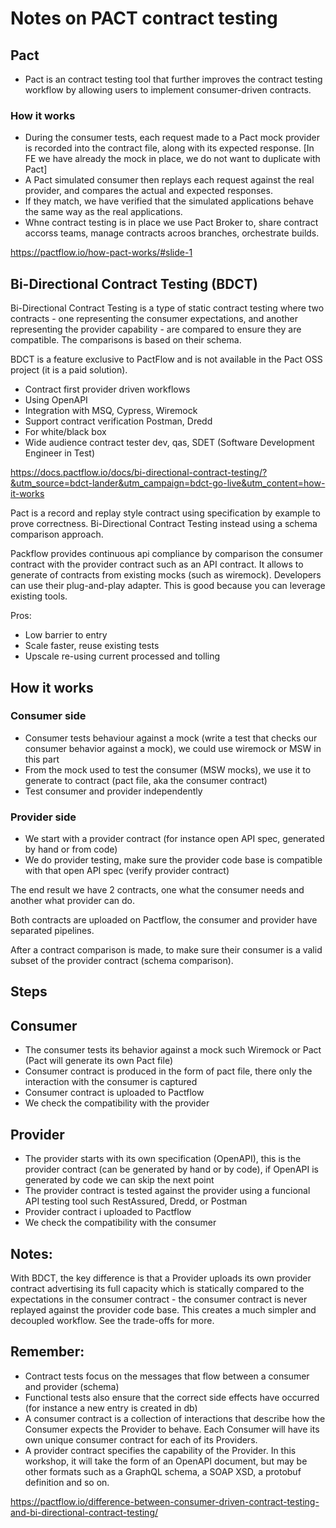# Notes on PACT contract testing

## Pact

- Pact is an contract testing tool that further improves the contract testing workflow by allowing users to implement consumer-driven contracts.

### How it works

- During the consumer tests, each request made to a Pact mock provider is recorded into the contract file, along with its expected response.
[In FE we have already the mock in place, we do not want to duplicate with Pact]
- A Pact simulated consumer then replays each request against the real provider, and compares the actual and expected responses. 
- If they match, we have verified that the simulated applications behave the same way as the real applications. 
- Whne contract testing is in place we use Pact Broker to, share contract accorss teams, manage contracts acroos branches, orchestrate builds.

https://pactflow.io/how-pact-works/#slide-1

## Bi-Directional Contract Testing (BDCT)

Bi-Directional Contract Testing is a type of static contract testing where two contracts - one representing the consumer expectations, and another representing the provider capability - are compared to ensure they are compatible.
The comparisons is based on their schema.

BDCT is a feature exclusive to PactFlow and is not available in the Pact OSS project (it is a paid solution).

- Contract first provider driven workflows
- Using OpenAPI
- Integration with MSQ, Cypress, Wiremock
- Support contract verification Postman, Dredd
- For white/black box
- Wide audience contract tester dev, qas, SDET (Software Development Engineer in Test)

https://docs.pactflow.io/docs/bi-directional-contract-testing/?&utm_source=bdct-lander&utm_campaign=bdct-go-live&utm_content=how-it-works

Pact is a record and replay style contract using specification by example to prove correctness.
Bi-Directional Contract Testing instead using a schema comparison approach.

Packflow provides continuous api compliance by comparison the consumer contract with the provider contract such as an API contract.
It allows to generate of contracts from existing mocks (such as wiremock). 
Developers can use their plug-and-play adapter.
This is good because you can leverage existing tools.

Pros:
- Low barrier to entry
- Scale faster, reuse existing tests
- Upscale re-using current processed and tolling

## How it works

### Consumer side

- Consumer tests behaviour against a mock (write a test that checks our consumer behavior against a mock), we could use wiremock or MSW in this part
- From the mock used to test the consumer (MSW mocks), we use it to generate to contract (pact file, aka the consumer contract)
- Test consumer and provider independently

### Provider side

- We start with a provider contract (for instance open API spec, generated by hand or from code)
- We do provider testing, make sure the provider code base is compatible with that open API spec (verify provider contract)

The end result we have 2 contracts, one what the consumer needs and another what provider can do.

Both contracts are uploaded on Pactflow, the consumer and provider have separated pipelines.

After a contract comparison is made, to make sure their consumer is a valid subset of the provider contract (schema comparison).

## Steps

## Consumer

- The consumer tests its behavior against a mock such Wiremock or Pact (Pact will generate its own Pact file)
- Consumer contract is produced in the form of pact file, there only the interaction with the consumer is captured
- Consumer contract is uploaded to Pactflow
- We check the compatibility with the provider

## Provider

- The provider starts with its own specification (OpenAPI), this is the provider contract (can be generated by hand or by code), if OpenAPI is generated by code we can skip the next point
- The provider contract is tested against the provider using a funcional API testing tool such RestAssured, Dredd, or Postman
- Provider contract i uploaded to Pactflow
- We check the compatibility with the consumer


## Notes:

With BDCT, the key difference is that a Provider uploads its own provider contract advertising its full capacity which is statically compared to the expectations in the consumer contract - the consumer contract is never replayed against the provider code base. This creates a much simpler and decoupled workflow. See the trade-offs for more.

## Remember:

- Contract tests focus on the messages that flow between a consumer and provider (schema)
- Functional tests also ensure that the correct side effects have occurred (for instance a new entry is created in db)
- A consumer contract is a collection of interactions that describe how the Consumer expects the Provider to behave. Each Consumer will have its own unique consumer contract for each of its Providers.
- A provider contract specifies the capability of the Provider. In this workshop, it will take the form of an OpenAPI document, but may be other formats such as a GraphQL schema, a SOAP XSD, a protobuf definition and so on.

https://pactflow.io/difference-between-consumer-driven-contract-testing-and-bi-directional-contract-testing/
